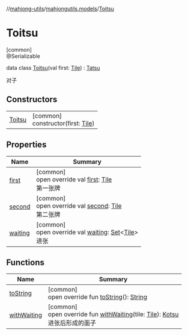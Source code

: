 //[mahjong-utils](../../../index.md)/[mahjongutils.models](../index.md)/[Toitsu](index.md)

# Toitsu

[common]\
@Serializable

data class [Toitsu](index.md)(val first: [Tile](../-tile/index.md)) : [Tatsu](../-tatsu/index.md)

对子

## Constructors

| | |
|---|---|
| [Toitsu](-toitsu.md) | [common]<br>constructor(first: [Tile](../-tile/index.md)) |

## Properties

| Name | Summary |
|---|---|
| [first](first.md) | [common]<br>open override val [first](first.md): [Tile](../-tile/index.md)<br>第一张牌 |
| [second](second.md) | [common]<br>open override val [second](second.md): [Tile](../-tile/index.md)<br>第二张牌 |
| [waiting](waiting.md) | [common]<br>open override val [waiting](waiting.md): [Set](https://kotlinlang.org/api/latest/jvm/stdlib/kotlin.collections/-set/index.html)&lt;[Tile](../-tile/index.md)&gt;<br>进张 |

## Functions

| Name | Summary |
|---|---|
| [toString](to-string.md) | [common]<br>open override fun [toString](to-string.md)(): [String](https://kotlinlang.org/api/latest/jvm/stdlib/kotlin/-string/index.html) |
| [withWaiting](with-waiting.md) | [common]<br>open override fun [withWaiting](with-waiting.md)(tile: [Tile](../-tile/index.md)): [Kotsu](../-kotsu/index.md)<br>进张后形成的面子 |
